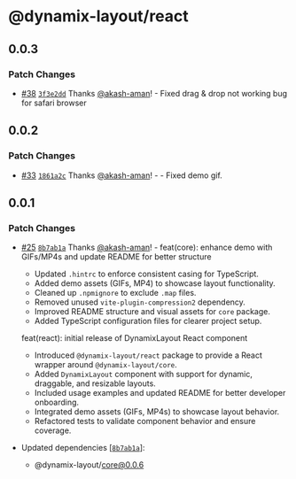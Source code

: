 # @dynamix-layout/react

## 0.0.3

### Patch Changes

- [#38](https://github.com/akash-aman/dynamix-layout/pull/38) [`3f3e2dd`](https://github.com/akash-aman/dynamix-layout/commit/3f3e2dd117b3043256ccb9bb21a10f83215b3d62) Thanks [@akash-aman](https://github.com/akash-aman)! - Fixed drag & drop not working bug for safari browser

## 0.0.2

### Patch Changes

- [#33](https://github.com/akash-aman/dynamix-layout/pull/33) [`1861a2c`](https://github.com/akash-aman/dynamix-layout/commit/1861a2cbc8e0fa90971a1899ed3078e226ecf0b3) Thanks [@akash-aman](https://github.com/akash-aman)! - - Fixed demo gif.

## 0.0.1

### Patch Changes

- [#25](https://github.com/akash-aman/dynamix-layout/pull/25) [`8b7ab1a`](https://github.com/akash-aman/dynamix-layout/commit/8b7ab1a0317dae85400ed381c85a4e50c35db41e) Thanks [@akash-aman](https://github.com/akash-aman)! - feat(core): enhance demo with GIFs/MP4s and update README for better structure
    - Updated `.hintrc` to enforce consistent casing for TypeScript.
    - Added demo assets (GIFs, MP4) to showcase layout functionality.
    - Cleaned up `.npmignore` to exclude `.map` files.
    - Removed unused `vite-plugin-compression2` dependency.
    - Improved README structure and visual assets for `core` package.
    - Added TypeScript configuration files for clearer project setup.

    feat(react): initial release of DynamixLayout React component
    - Introduced `@dynamix-layout/react` package to provide a React wrapper around `@dynamix-layout/core`.
    - Added `DynamixLayout` component with support for dynamic, draggable, and resizable layouts.
    - Included usage examples and updated README for better developer onboarding.
    - Integrated demo assets (GIFs, MP4s) to showcase layout behavior.
    - Refactored tests to validate component behavior and ensure coverage.

- Updated dependencies [[`8b7ab1a`](https://github.com/akash-aman/dynamix-layout/commit/8b7ab1a0317dae85400ed381c85a4e50c35db41e)]:
    - @dynamix-layout/core@0.0.6
